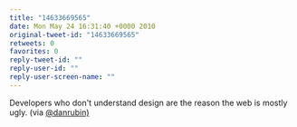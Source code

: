 ```yaml
---
title: "14633669565"
date: Mon May 24 16:31:40 +0000 2010
original-tweet-id: "14633669565"
retweets: 0
favorites: 0
reply-tweet-id: ""
reply-user-id: ""
reply-user-screen-name: ""
---
```

Developers who don't understand design are the reason the web is mostly ugly. (via <a href="https://twitter.com/danrubin)">@danrubin)</a>
